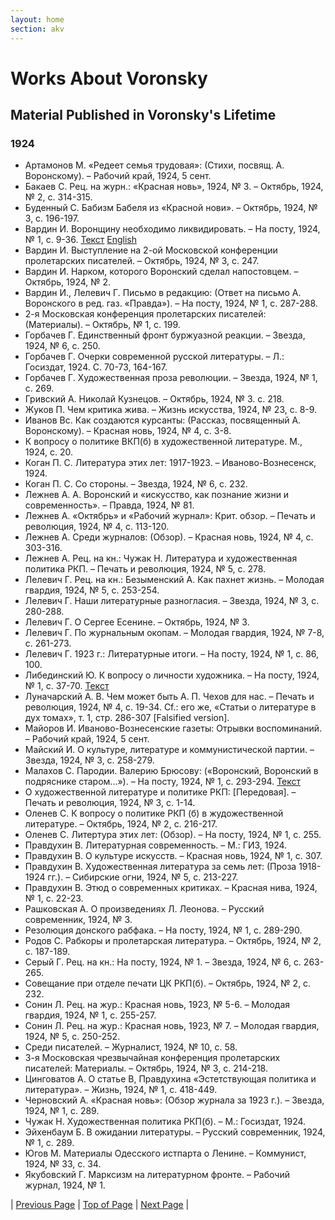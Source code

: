 ```yaml
---
layout: home
section: akv
---
```

# Works About Voronsky
## Material Published in Voronsky's Lifetime

### 1924
- Артамонов М. «Редеет семья трудовая»: (Стихи, посвящ. А. Воронскому). – Рабочий край, 1924, 5 сент.
- Бакаев С. Рец. на журн.: «Красная новь», 1924, № 3. – Октябрь, 1924, № 2, с. 314-315.
- Буденный С. Бабизм Бабеля из «Красной нови». – Октябрь, 1924, № 3, с. 196-197.
- Вардин И. Воронщину необходимо ликвидировать. – На посту, 1924, № 1, с. 9-36. [Текст](../Texts/Vardin24NP01.pdf) [English](../Texts/AKV_Docs_Vardin_1924.pdf)
- Вардин И. Выступление на 2-ой Московской конференции пролетарских писателей. – Октябрь, 1924, № 3, с. 247.
- Вардин И. Нарком, которого Воронский сделал напостовцем. – Октябрь, 1924, № 2.
- Вардин И., Лелевич Г. Письмо в редакцию: (Ответ на письмо А. Воронского в ред. газ. «Правда»). – На посту, 1924, № 1, с. 287-288.
- 2-я Московская конференция пролетарских писателей: (Материалы). – Октябрь, № 1, с. 199.
- Горбачев Г. Единственный фронт буржуазной реакции. – Звезда, 1924, № 6, с. 250.
- Горбачев Г. Очерки современной русской литературы. – Л.: Госиздат, 1924. С. 70-73, 164-167.
- Горбачев Г. Художественная проза революции. – Звезда, 1924, № 1, с. 269.
- Гривский А. Николай Кузнецов. – Октябрь, 1924, № 3. с. 218.
- Жуков П. Чем критика жива. – Жизнь искусства, 1924, № 23, с. 8-9.
- Иванов Вс. Как создаются курсанты: (Рассказ, посвященный А. Воронскому). – Красная новь, 1924, № 4, с. 3-8.
- К вопросу о политике ВКП(б) в художественной литературе. М., 1924, с. 20.
- Коган П. С. Литература этих лет: 1917-1923. – Иваново-Вознесенск, 1924.
- Коган П. С. Со стороны. – Звезда, 1924, № 6, с. 232.
- Лежнев А. А. Воронский и «искусство, как познание жизни и современность». – Правда, 1924, № 81.
- Лежнев А. «Октябрь» и «Рабочий журнал»: Крит. обзор. – Печать и революция, 1924, № 4, с. 113-120.
- Лежнев А. Среди журналов: (Обзор). – Красная новь, 1924, № 4, с. 303-316.
- Лежнев А. Рец. на кн.: Чужак Н. Литература и художественная политика РКП. – Печать и революция, 1924, № 5, с. 278.
- Лелевич Г. Рец. на кн.: Безыменский А. Как пахнет жизнь. – Молодая гвардия, 1924, № 5, с. 253-254.
- Лелевич Г. Наши литературные разногласия. – Звезда, 1924, № 3, с. 280-288.
- Лелевич Г. О Сергее Есенине. – Октябрь, 1924, № 3.
- Лелевич Г. По журнальным окопам. – Молодая гвардия, 1924, № 7-8, с. 261-273.
- Лелевич Г. 1923 г.: Литературные итоги. – На посту, 1924, № 1, с. 86, 100.
- Либединский Ю. К вопросу о личности художника. – На посту, 1924, № 1, с. 37-70. [Текст](../TextsAbout.html)
- Луначарский А. В. Чем может быть А. П. Чехов для нас. – Печать и революция, 1924, № 4, с. 19-34. Cf.: его же, «Статьи о литературе в дух томах», т. 1, стр. 286-307 [Falsified version].
- Майоров И. Иваново-Вознесенские газеты: Отрывки воспоминаний. – Рабочий край, 1924, 5 сент.
- Майский И. О культуре, литературе и коммунистической партии. – Звезда, 1924, № 3, с. 258-279.
- Малахов С. Пародии. Валерию Брюсову: («Воронский, Воронский в подряснике старом...»). – На посту, 1924, № 1, с. 293-294. [Текст](../TextsAbout.html)
- О художественной литературе и политике РКП: [Передовая]. – Печать и революция, 1924, № 3, с. 1-14.
- Оленев С. К вопросу о политике РКП (б) в жудожественной литературе. – Октябрь, 1924, № 2, с. 216-217.
- Оленев С. Литертура этих лет: (Обзор). – На посту, 1924, № 1, с. 255.
- Правдухин В. Литературная современность. – М.: ГИЗ, 1924.
- Правдухин В. О культуре искусств. – Красная новь, 1924, № 1, с. 307.
- Правдухин В. Художественная литература за семь лет: (Проза 1918-1924 гг.). – Сибирские огни, 1924, № 5, с. 213-227.
- Правдухин В. Этюд о современных критиках. – Красная нива, 1924, № 1, с. 22-23.
- Рашковская А. О произведениях Л. Леонова. – Русский современник, 1924, № 3.
- Резолюция донского рабфака. – На посту, 1924, № 1, с. 289-290.
- Родов С. Рабкоры и пролетарская литература. – Октябрь, 1924, № 2, с. 187-189.
- Серый Г. Рец. на кн.: На посту, 1924, № 1. – Звезда, 1924, № 6, с. 263-265.
- Совещание при отделе печати ЦК РКП(б). – Октябрь, 1924, № 2, с. 232.
- Сонин Л. Рец. на жур.: Красная новь, 1923, № 5-6. – Молодая гвардия, 1924, № 1, с. 255-257.
- Сонин Л. Рец. на жур.: Красная новь, 1923, № 7. – Молодая гвардия, 1924, № 5, с. 250-252.
- Среди писателей. – Журналист, 1924, № 10, с. 58.
- 3-я Московская чрезвычайная конференция пролетарских писателей: Материалы. – Октябрь, 1924, № 3, с. 214-218.
- Цинговатов А. О статье В, Правдухина «Эстетствующая политика и литература». – Жизнь, 1924, № 1, с. 418-449.
- Черновский А. «Красная новь»: (Обзор журнала за 1923 г.). – Звезда, 1924, № 1, с. 289.
- Чужак Н. Художественная политика РКП(б). – М.: Госиздат, 1924.
- Эйхенбаум Б. В ожидании литературы. – Русский современник, 1924, № 1, с. 289.
- Югов М. Материалы Одесского истпарта о Ленине. – Коммунист, 1924, № 33, с. 34.
- Якубовский Г. Марксизм на литературном фронте. – Рабочий журнал, 1924, № 1.

| [Previous Page](BiblioAbout1923.html) | [Top of Page](#) | [Next Page](BiblioAbout1925.html) |
